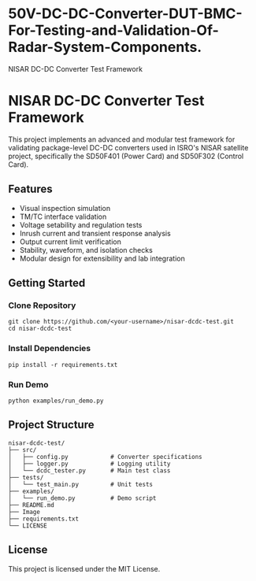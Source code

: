 # 50V-DC-DC-Converter-DUT-BMC-For-Testing-and-Validation-Of-Radar-System-Components.
<!DOCTYPE html>
<html lang="en">
<head>
    <meta charset="UTF-8">
    <meta name="viewport" content="width=device-width, initial-scale=1.0">
     NISAR DC-DC Converter Test Framework
</head>
<body>
    <h1>NISAR DC-DC Converter Test Framework</h1>
    <p>This project implements an advanced and modular test framework for validating package-level DC-DC converters used in ISRO's NISAR satellite project, specifically the SD50F401 (Power Card) and SD50F302 (Control Card).</p>
    <h2> Features</h2>
    <ul>
        <li>Visual inspection simulation</li>
        <li>TM/TC interface validation</li>
        <li>Voltage setability and regulation tests</li>
        <li>Inrush current and transient response analysis</li>
        <li>Output current limit verification</li>
        <li>Stability, waveform, and isolation checks</li>
        <li>Modular design for extensibility and lab integration</li>
    </ul>
    <h2> Getting Started</h2>
    <h3>Clone Repository</h3>
    <pre><code>git clone https://github.com/&lt;your-username&gt;/nisar-dcdc-test.git
cd nisar-dcdc-test</code></pre>
    <h3>Install Dependencies</h3>
    <pre><code>pip install -r requirements.txt</code></pre>
    <h3>Run Demo</h3>
    <pre><code>python examples/run_demo.py</code></pre>
    <h2> Project Structure</h2>
    <pre><code>nisar-dcdc-test/
├── src/
│   ├── config.py            # Converter specifications
│   ├── logger.py            # Logging utility
│   └── dcdc_tester.py       # Main test class
├── tests/
│   └── test_main.py         # Unit tests
├── examples/
│   └── run_demo.py          # Demo script
├── README.md
├── Image
├── requirements.txt
└── LICENSE</code></pre>
    <h2> License</h2>
    <p>This project is licensed under the MIT License.</p>
</body>
</html>

